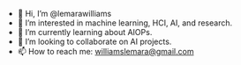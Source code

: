 - 👋 Hi, I’m @lemarawilliams
- 👀 I’m interested in machine learning, HCI, AI, and research.
- 🌱 I’m currently learning about AIOPs.
- 💞️ I’m looking to collaborate on AI projects.
- 📫 How to reach me: williamslemara@gmail.com

<!---
lemarawilliams/lemarawilliams is a ✨ special ✨ repository because its `README.md` (this file) appears on your GitHub profile.
You can click the Preview link to take a look at your changes.
--->
